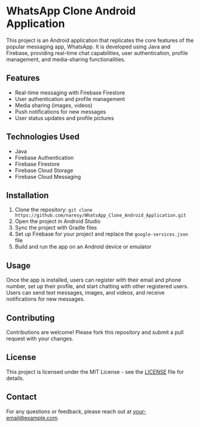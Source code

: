 <h1>WhatsApp Clone Android Application</h1>

<p>This project is an Android application that replicates the core features of the popular messaging app, WhatsApp. It is developed using Java and Firebase, providing real-time chat capabilities, user authentication, profile management, and media-sharing functionalities.</p>

<h2>Features</h2>
<ul>
    <li>Real-time messaging with Firebase Firestore</li>
    <li>User authentication and profile management</li>
    <li>Media sharing (images, videos)</li>
    <li>Push notifications for new messages</li>
    <li>User status updates and profile pictures</li>
</ul>

<h2>Technologies Used</h2>
<ul>
    <li>Java</li>
    <li>Firebase Authentication</li>
    <li>Firebase Firestore</li>
    <li>Firebase Cloud Storage</li>
    <li>Firebase Cloud Messaging</li>
</ul>

<h2>Installation</h2>
<ol>
    <li>Clone the repository: <code>git clone https://github.com/naresy/WhatsApp_Clone_Android_Application.git</code></li>
    <li>Open the project in Android Studio</li>
    <li>Sync the project with Gradle files</li>
    <li>Set up Firebase for your project and replace the <code>google-services.json</code> file</li>
    <li>Build and run the app on an Android device or emulator</li>
</ol>

<h2>Usage</h2>
<p>Once the app is installed, users can register with their email and phone number, set up their profile, and start chatting with other registered users. Users can send text messages, images, and videos, and receive notifications for new messages.</p>

<h2>Contributing</h2>
<p>Contributions are welcome! Please fork this repository and submit a pull request with your changes.</p>

<h2>License</h2>
<p>This project is licensed under the MIT License - see the <a href="LICENSE">LICENSE</a> file for details.</p>

<h2>Contact</h2>
<p>For any questions or feedback, please reach out at <a href="mailto:your-email@example.com">your-email@example.com</a>.</p>

</body>
</html>
